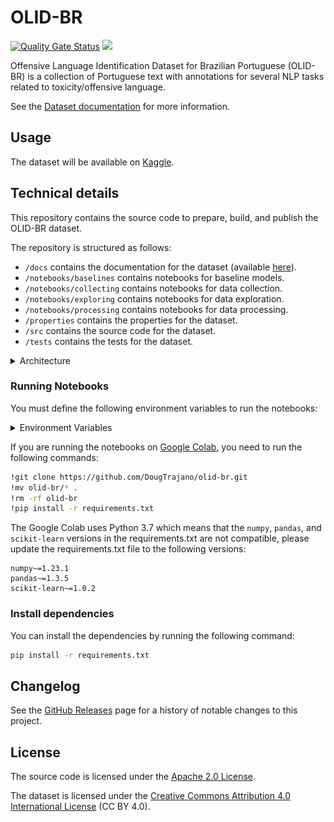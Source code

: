 # OLID-BR

[![Quality Gate Status](https://sonarcloud.io/api/project_badges/measure?project=DougTrajano_olid-br&metric=alert_status)](https://sonarcloud.io/dashboard?id=DougTrajano_olid-br)
[![](https://img.shields.io/github/license/DougTrajano/olid-br.svg)](LICENSE)

Offensive Language Identification Dataset for Brazilian Portuguese (OLID-BR) is a collection of Portuguese text with annotations for several NLP tasks related to toxicity/offensive language.

See the [Dataset documentation](https://dougtrajano.github.io/olid-br/) for more information.

## Usage

The dataset will be available on [Kaggle](https://www.kaggle.com/dougtrajano/olidbr).

## Technical details

This repository contains the source code to prepare, build, and publish the OLID-BR dataset.

The repository is structured as follows:

- `/docs` contains the documentation for the dataset (available [here](https://dougtrajano.github.io/olid-br/)).
- `/notebooks/baselines` contains notebooks for baseline models.
- `/notebooks/collecting` contains notebooks for data collection.
- `/notebooks/exploring` contains notebooks for data exploration.
- `/notebooks/processing` contains notebooks for data processing.
- `/properties` contains the properties for the dataset.
- `/src` contains the source code for the dataset.
- `/tests` contains the tests for the dataset.

<details><summary>Architecture</summary>
<p>

![](docs/images/data-pipeline.png)

</p>
</details>

### Running Notebooks

You must define the following environment variables to run the notebooks:

<details><summary>Environment Variables</summary>
<p>

| Variable | Description | Default | Required |
| --- | --- | --- | --- |
| `AWS_ACCESS_KEY_ID` | AWS Access Key ID | `None` | Optional |
| `AWS_S3_BUCKET_PREFIX` | AWS S3 Bucket Prefix | `None` | Required |
| `AWS_S3_BUCKET` | AWS S3 Bucket | `None` | Required |
| `AWS_SECRET_ACCESS_KEY` | AWS Secret Access Key | `None` | Optional |
| `FILTER_TOXIC_COMMENTS` | Filter Toxic Comments | `True` | Optional |
| `HUGGINGFACE_HUB_TOKEN` | HuggingFace Hub Token | `None` | Required |
| `KAGGLE_KEY` | Kaggle Key | `None` | Required |
| `KAGGLE_USERNAME` | Kaggle Username | `None` | Required |
| `LOG_LEVEL` | Log level | `INFO` | Optional |
| `PERSPECTIVE_API_KEY` | Perspective API Key | `None` | Required |
| `PERSPECTIVE_THRESHOLD` | Perspective Threshold | `0.5` | Optional |
| `TWITTER_ACCESS_TOKEN` | Twitter Access Token | `None` | Required |
| `TWITTER_ACCESS_TOKEN_SECRET` | Twitter Access Token Secret | `None` | Required |
| `TWITTER_CONSUMER_KEY` | Twitter Consumer Key | `None` | Required |
| `TWITTER_CONSUMER_SECRET` | Twitter Consumer Secret | `None` | Required |
| `TWITTER_MAX_TWEETS` | Twitter Max Tweets or replies | `None` | Required |
| `YOUTUBE_API_KEY` | YouTube API Key | `None` | Required | `YOUTUBE_MAX_COMMENTS` | YouTube Max Comments | 50 | Optional |
| `YOUTUBE_MAX_COMMENTS_PER_VIDEO` | YouTube Max Comments per video | `None` | Optional |

The Jupyter Notebooks uses a `.env` file to read the environment variables.

</p>
</details>

If you are running the notebooks on [Google Colab](https://colab.research.google.com/), you need to run the following commands:

```bash
!git clone https://github.com/DougTrajano/olid-br.git
!mv olid-br/* .
!rm -rf olid-br
!pip install -r requirements.txt
```

The Google Colab uses Python 3.7 which means that the `numpy`, `pandas`, and `scikit-learn` versions in the requirements.txt are not compatible, please update the requirements.txt file to the following versions:

```
numpy~=1.23.1
pandas~=1.3.5
scikit-learn~=1.0.2
```

### Install dependencies

You can install the dependencies by running the following command:

```bash
pip install -r requirements.txt
```

## Changelog

See the [GitHub Releases](https://github.com/DougTrajano/olid-br/releases) page for a history of notable changes to this project.

## License

The source code is licensed under the [Apache 2.0 License](LICENSE).

The dataset is licensed under the [Creative Commons Attribution 4.0 International License](https://creativecommons.org/licenses/by/4.0/) (CC BY 4.0).
